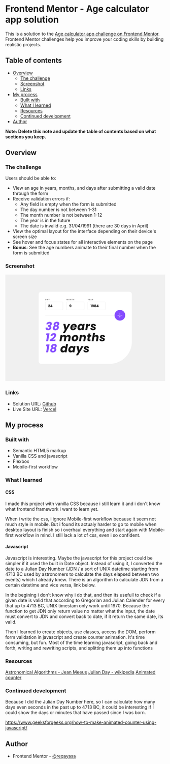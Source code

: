 # Frontend Mentor - Age calculator app solution

This is a solution to the [Age calculator app challenge on Frontend Mentor](https://www.frontendmentor.io/challenges/age-calculator-app-dF9DFFpj-Q). Frontend Mentor challenges help you improve your coding skills by building realistic projects. 

## Table of contents

- [Overview](#overview)
  - [The challenge](#the-challenge)
  - [Screenshot](#screenshot)
  - [Links](#links)
- [My process](#my-process)
  - [Built with](#built-with)
  - [What I learned](#what-i-learned)
  - [Resources](#resources)
  - [Continued development](#continued-development)
- [Author](#author)

**Note: Delete this note and update the table of contents based on what sections you keep.**

## Overview

### The challenge

Users should be able to:

- View an age in years, months, and days after submitting a valid date through the form
- Receive validation errors if:
  - Any field is empty when the form is submitted
  - The day number is not between 1-31
  - The month number is not between 1-12
  - The year is in the future
  - The date is invalid e.g. 31/04/1991 (there are 30 days in April)
- View the optimal layout for the interface depending on their device's screen size
- See hover and focus states for all interactive elements on the page
- **Bonus**: See the age numbers animate to their final number when the form is submitted

### Screenshot

![](./screenshot.png)

### Links

- Solution URL: [Github](https://github.com/reqayasa/fmr-age-calculator-app)
- Live Site URL: [Vercel](https://fmr-age-calculator-app.vercel.app/)

## My process

### Built with

- Semantic HTML5 markup
- Vanilla CSS and javascript
- Flexbox
- Mobile-first workflow

### What I learned

#### CSS
I made this project with vanilla CSS because i still learn it and i don't know what frontend framework i want to learn yet.

When i write the css, i ignore Mobile-first workflow because it seem not much style in mobile. But i found its actualy harder to go to mobile when desktop layout is finish so i overhaul everything and start again with Mobile-first workflow in mind. I still lack a lot of css, even i so confident. 

#### Javascript
Javascript is interesting. Maybe the javascript for this project could be simpler if it used the built in Date object. Instead of using it, I converted the date to a Julian Day Number (JDN / a sort of UNIX datetime starting from 4713 BC used by astronomers to calculate the days elapsed between two events) which I already knew. There is an algorithm to calculate JDN from a certain datetime and vice versa, link below.

In the begining i don't know why i do that, and then its usefull to check if a given date is valid that according to Gregorian and Julian Calender for every that up to 4713 BC, UNIX timestam only work until 1970. Because the function to get JDN only return value no matter what the input, the date must convert to JDN and convert back to date, if it return the same date, its valid.

Then I learned to create objects, use classes, access the DOM, perform form validation in javascript and create counter animation. It's time consuming, but fun. Most of the time learning javascript, going back and forth, writing and rewriting scripts, and splitting them up into functions

### Resources

[Astronomical Algorithms - Jean Meeus](https://www.agopax.it/Libri_astronomia/pdf/Astronomical%20Algorithms.pdf)
[Julian Day - wikipedia](https://en.wikipedia.org/wiki/Julian_day)
[Animated counter](https://www.geeksforgeeks.org/how-to-make-animated-counter-using-javascript/)

### Continued development

Because I did the Julian Day Number here, so I can calculate how many days even seconds in the past up to 4713 BC, it could be interesting if I could show the days or minutes that have passed since I was born.

https://www.geeksforgeeks.org/how-to-make-animated-counter-using-javascript/

## Author

- Frontend Mentor - [@reqayasa](https://www.frontendmentor.io/profile/reqayasa)


